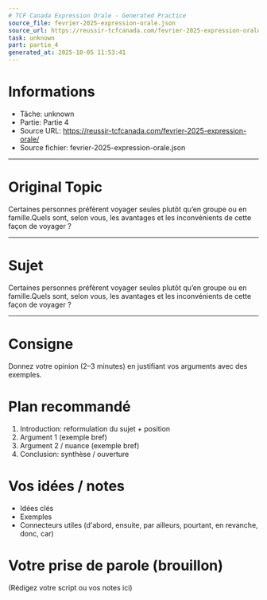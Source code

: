 ```yaml
---
# TCF Canada Expression Orale - Generated Practice
source_file: fevrier-2025-expression-orale.json
source_url: https://reussir-tcfcanada.com/fevrier-2025-expression-orale/
task: unknown
part: partie_4
generated_at: 2025-10-05 11:53:41
---
```


# Informations
- Tâche: unknown
- Partie: Partie 4
- Source URL: https://reussir-tcfcanada.com/fevrier-2025-expression-orale/
- Source fichier: fevrier-2025-expression-orale.json

---

# Original Topic
Certaines personnes préfèrent voyager seules plutôt qu’en groupe ou en famille.Quels sont, selon vous, les avantages et les inconvénients de cette façon de voyager ?

---

# Sujet
Certaines personnes préfèrent voyager seules plutôt qu’en groupe ou en famille.Quels sont, selon vous, les avantages et les inconvénients de cette façon de voyager ?

---
# Consigne
Donnez votre opinion (2–3 minutes) en justifiant vos arguments avec des exemples.

# Plan recommandé
1. Introduction: reformulation du sujet + position
2. Argument 1 (exemple bref)
3. Argument 2 / nuance (exemple bref)
4. Conclusion: synthèse / ouverture

# Vos idées / notes
- Idées clés
- Exemples
- Connecteurs utiles (d'abord, ensuite, par ailleurs, pourtant, en revanche, donc, car)

# Votre prise de parole (brouillon)
(Rédigez votre script ou vos notes ici)
